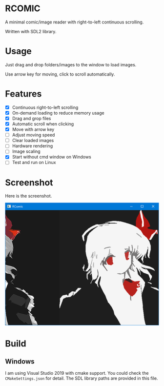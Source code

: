 # RCOMIC

A minimal comic/image reader with right-to-left continuous scrolling.

Written with SDL2 library.

# Usage

Just drag and drop folders/images to the window to load images.

Use arrow key for moving, click to scroll automatically.

# Features

- [x] Continuous right-to-left scrolling
- [x] On-demand loading to reduce memory usage
- [x] Drag and grop files
- [x] Automatic scroll when clicking
- [x] Move with arrow key
- [ ] Adjust moving speed
- [ ] Clear loaded images
- [ ] Hardware rendering
- [ ] Image scaling
- [x] Start without cmd window on Windows
- [ ] Test and run on Linux

# Screenshot

Here is the screenshot.

![Screenshot](./screenshot.png)


# Build

## Windows

I am using Visual Studio 2019 with cmake support. You could check the `CMakeSettings.json` for detail. The SDL library paths are provided in this file.

